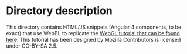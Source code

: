 # Directory description

This directory contains HTML/JS snippets (Angular 4 components, to be exact)
that use WebBL to replicate the [WebGL tutorial that can be found here](https://developer.mozilla.org/en-US/docs/Web/API/WebGL_API/Tutorial).
This tutorial has been designed by Mozilla Contributors is licensed under CC-BY-SA 2.5.

